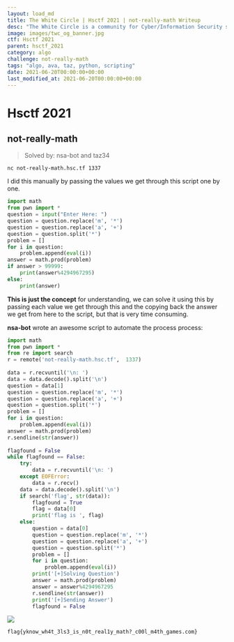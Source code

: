 ```yaml
---
layout: load_md
title: The White Circle | Hsctf 2021 | not-really-math Writeup
desc: "The White Circle is a community for Cyber/Information Security students, enthusiasts and professionals. You can discuss anything related to Security, share your knowledge with others, get help when you need it and proceed further in your journey with amazing people from all over the world."
image: images/twc_og_banner.jpg
ctf: Hsctf 2021
parent: hsctf_2021
category: algo
challenge: not-really-math
tags: "algo, ava, taz, python, scripting"
date: 2021-06-20T00:00:00+00:00
last_modified_at: 2021-06-20T00:00:00+00:00
---
```


<h1 class="heading card-title white-text">Hsctf 2021</h1>

## not-really-math
> Solved by: nsa-bot and taz34

```
nc not-really-math.hsc.tf 1337
```

I did this manually by passing the values we get through this script one by one.

```python
import math
from pwn import *
question = input("Enter Here: ")
question = question.replace('m', '*')
question = question.replace('a', '+')
question = question.split('*')
problem = []
for i in question:
    problem.append(eval(i))
answer = math.prod(problem)
if answer > 99999:
    print(answer%4294967295)
else:
    print(answer)
```

**This is just the concept** for understanding, we can solve it using this by passing each value we get through this and the copying back the answer we get from here to the script, but that is very time consuming.

**nsa-bot** wrote an awesome script to automate the process process:

```python
import math
from pwn import *
from re import search
r = remote('not-really-math.hsc.tf',  1337)
    
data = r.recvuntil('\n: ')
data = data.decode().split('\n')
question = data[1]
question = question.replace('m', '*')
question = question.replace('a', '+')
question = question.split('*')
problem = []
for i in question:
    problem.append(eval(i))
answer = math.prod(problem)
r.sendline(str(answer))
    
flagfound = False
while flagfound == False:
    try:
        data = r.recvuntil('\n: ')
    except EOFError:
        data = r.recv()
    data = data.decode().split('\n')
    if search('flag', str(data)):
        flagfound = True
        flag = data[0]
        print('flag is ', flag)    
    else:
        question = data[0]
        question = question.replace('m', '*')
        question = question.replace('a', '+')
        question = question.split('*')
        problem = []
        for i in question:
            problem.append(eval(i))
        print('[+]Solving Question')
        answer = math.prod(problem)
        answer = answer%4294967295
        r.sendline(str(answer))
        print('[+]Sending Answer')
        flagfound = False
```

![](https://i.imgur.com/Id6cKFI.png)

```
flag{yknow_wh4t_3ls3_is_n0t_real1y_math?_c00l_m4th_games.com}
```